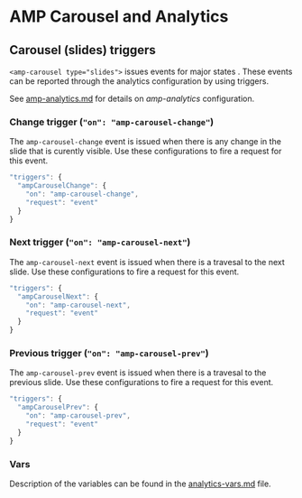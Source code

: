 # AMP Carousel and Analytics

## Carousel (slides) triggers

`<amp-carousel type="slides">` issues events for major states . These events can be reported through the analytics configuration by using triggers.

See [amp-analytics.md](../amp-analytics/amp-analytics.md) for details on _amp-analytics_ configuration.

### Change trigger (`"on": "amp-carousel-change"`)

The `amp-carousel-change` event is issued when there is any change in the slide that is curently visible. Use these configurations to fire a request for this event.

```javascript
"triggers": {
  "ampCarouselChange": {
    "on": "amp-carousel-change",
    "request": "event"
  }
}
```

### Next trigger (`"on": "amp-carousel-next"`)

The `amp-carousel-next` event is issued when there is a travesal to the next slide. Use these configurations to fire a request for this event.

```javascript
"triggers": {
  "ampCarouselNext": {
    "on": "amp-carousel-next",
    "request": "event"
  }
}
```

### Previous trigger (`"on": "amp-carousel-prev"`)

The `amp-carousel-prev` event is issued when there is a travesal to the previous slide. Use these configurations to fire a request for this event.

```javascript
"triggers": {
  "ampCarouselPrev": {
    "on": "amp-carousel-prev",
    "request": "event"
  }
}
```

### Vars

Description of the variables can be found in the [analytics-vars.md](../amp-analytics/analytics-vars.md#fromslide) file.
